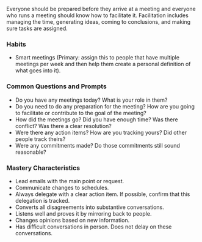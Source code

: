 Everyone should be prepared before they arrive at a meeting and everyone who runs a meeting should know how to facilitate it. Facilitation includes managing the time, generating ideas, coming to conclusions, and making sure tasks are assigned.

### Habits

* Smart meetings (Primary: assign this to people that have multiple meetings per week and then help them create a personal definition of what goes into it).

### Common Questions and Prompts

* Do you have any meetings today? What is your role in them?
* Do you need to do any preparation for the meeting? How are you going to facilitate or contribute to the goal of the meeting?
* How did the meetings go? Did you have enough time? Was there conflict? Was there a clear resolution?
* Were there any action items? How are you tracking yours? Did other people track theirs?
* Were any commitments made? Do those commitments still sound reasonable?

### Mastery Characteristics

* Lead emails with the main point or request.
* Communicate changes to schedules.
* Always delegate with a clear action item. If possible, confirm that this delegation is tracked.
* Converts all disagreements into substantive conversations.
* Listens well and proves it by mirroring back to people.
* Changes opinions based on new information.
* Has difficult conversations in person. Does not delay on these conversations.
